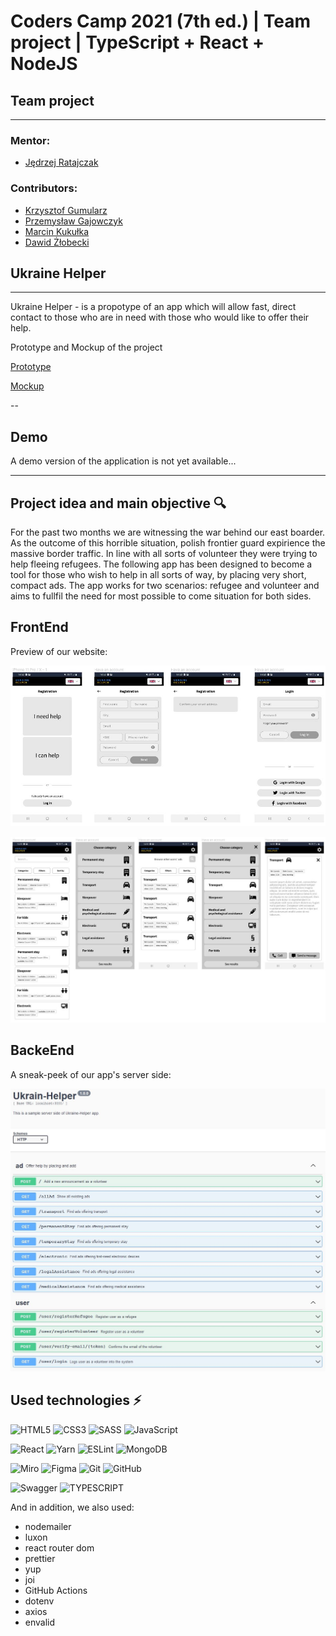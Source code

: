 # Coders Camp 2021 (7th ed.) | Team project | TypeScript + React + NodeJS

## Team project 

---

### Mentor:

- [Jędrzej Ratajczak](https://github.com/Nilphym)

### Contributors:

- [Krzysztof Gumularz](https://github.com/KrisGum)
- [Przemysław Gajowczyk](https://github.com/Przemyslaw-G)
- [Marcin Kukułka](https://github.com/MarcinKukulka)
- [Dawid Żłobecki](https://github.com/DawidZlobecki)

## Ukraine Helper 
---
 Ukraine Helper - is a propotype of an app which will allow fast, direct contact to those who are in need with those who would like to offer their help.    

 Prototype and Mockup of the project

[Prototype](https://miro.com/app/board/uXjVOA4NvrU=/?utm_source=notification&utm_medium=email&utm_campaign=daily-updates&utm_content=go-to-board)

[Mockup](https://www.figma.com/file/wsit0RU6VdlQY3WJN7gU82/Ukraine-helper?node-id=0%3A1)

--
## Demo 

A demo version of the application is not yet available...

---    

## Project idea and main objective 🔍

For the past two months we are witnessing the war behind our east boarder. As the outcome of this horrible situation, polish frontier guard expirience the massive border traffic. In line with all sorts of volunteer they were trying to help fleeing refugees. The following app has been designed to become a tool for those who wish to help in all sorts of way, by placing very short, compact ads. The app works for two scenarios: refugee and volunteer and aims to fullfil the need for most possible to come situation for both sides.
## FrontEnd
Preview of our website:

![Screenshot](.github/img/UH-Front1.jpg)

![Screenshot](.github/img/UH-Front2.jpg)

## BackeEnd
A sneak-peek of our app's server side:

![Screenshot](.github/img/UH-Swagger.jpg)



## Used technologies ⚡

![HTML5](https://img.shields.io/badge/html5-%23E34F26.svg?style=for-the-badge&logo=html5&logoColor=white)
![CSS3](https://img.shields.io/badge/css3-%231572B6.svg?style=for-the-badge&logo=css3&logoColor=white)
![SASS](https://img.shields.io/badge/SASS-hotpink.svg?style=for-the-badge&logo=SASS&logoColor=white)
![JavaScript](https://img.shields.io/badge/javascript-%23323330.svg?style=for-the-badge&logo=javascript&logoColor=%23F7DF1E)

![React](https://img.shields.io/badge/react-%2320232a.svg?style=for-the-badge&logo=react&logoColor=%2361DAFB)
![Yarn](https://img.shields.io/badge/yarn-%232C8EBB.svg?style=for-the-badge&logo=yarn&logoColor=white)
![ESLint](https://img.shields.io/badge/ESLint-4B3263?style=for-the-badge&logo=eslint&logoColor=white)
![MongoDB](https://img.shields.io/badge/MongoDB-4EA94B?style=for-the-badge&logo=mongodb&logoColor=white)

![Miro](https://img.shields.io/badge/Miro-050038?style=for-the-badge&logo=Miro&logoColor=white)
![Figma](https://img.shields.io/badge/figma-%23F24E1E.svg?style=for-the-badge&logo=figma&logoColor=white)
![Git](https://img.shields.io/badge/git-%23F05033.svg?style=for-the-badge&logo=git&logoColor=white)
![GitHub](https://img.shields.io/badge/github-%23121011.svg?style=for-the-badge&logo=github&logoColor=white)

![Swagger](https://img.shields.io/badge/Swagger-85EA2D?style=for-the-badge&logo=Swagger&logoColor=white)
![TYPESCRIPT](https://img.shields.io/badge/TypeScript-007ACC?style=for-the-badge&logo=typescript&logoColor=white)


And in addition, we also used:

- nodemailer
- luxon
- react router dom
- prettier
- yup
- joi
- GitHub Actions
- dotenv
- axios
- envalid



